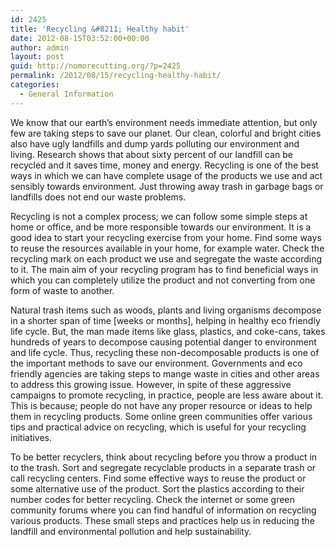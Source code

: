 ```yaml
---
id: 2425
title: 'Recycling &#8211; Healthy habit'
date: 2012-08-15T03:52:00+00:00
author: admin
layout: post
guid: http://nomorecutting.org/?p=2425
permalink: /2012/08/15/recycling-healthy-habit/
categories:
  - General Information
---
```

We know that our earth&#8217;s environment needs immediate attention, but only few are taking steps to save our planet. Our clean, colorful and bright cities also have ugly landfills and dump yards polluting our environment and living. Research shows that about sixty percent of our landfill can be recycled and it saves time, money and energy. Recycling is one of the best ways in which we can have complete usage of the products we use and act sensibly towards environment. Just throwing away trash in garbage bags or landfills does not end our waste problems.

Recycling is not a complex process; we can follow some simple steps at home or office, and be more responsible towards our environment. It is a good idea to start your recycling exercise from your home. Find some ways to reuse the resources available in your home, for example water. Check the recycling mark on each product we use and segregate the waste according to it. The main aim of your recycling program has to find beneficial ways in which you can completely utilize the product and not converting from one form of waste to another.

Natural trash items such as woods, plants and living organisms decompose in a shorter span of time [weeks or months], helping in healthy eco friendly life cycle. But, the man made items like glass, plastics, and coke-cans, takes hundreds of years to decompose causing potential danger to environment and life cycle. Thus, recycling these non-decomposable products is one of the important methods to save our environment. Governments and eco friendly agencies are taking steps to mange waste in cities and other areas to address this growing issue. However, in spite of these aggressive campaigns to promote recycling, in practice, people are less aware about it. This is because; people do not have any proper resource or ideas to help them in recycling products. Some online green communities offer various tips and practical advice on recycling, which is useful for your recycling initiatives.

To be better recyclers, think about recycling before you throw a product in to the trash. Sort and segregate recyclable products in a separate trash or call recycling centers. Find some effective ways to reuse the product or some alternative use of the product. Sort the plastics according to their number codes for better recycling. Check the internet or some green community forums where you can find handful of information on recycling various products. These small steps and practices help us in reducing the landfill and environmental pollution and help sustainability.